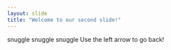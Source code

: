 ```yaml
---
layout: slide
title: "Welcome to our second slide!"
---
```

snuggle snuggle snuggle
Use the left arrow to go back!
